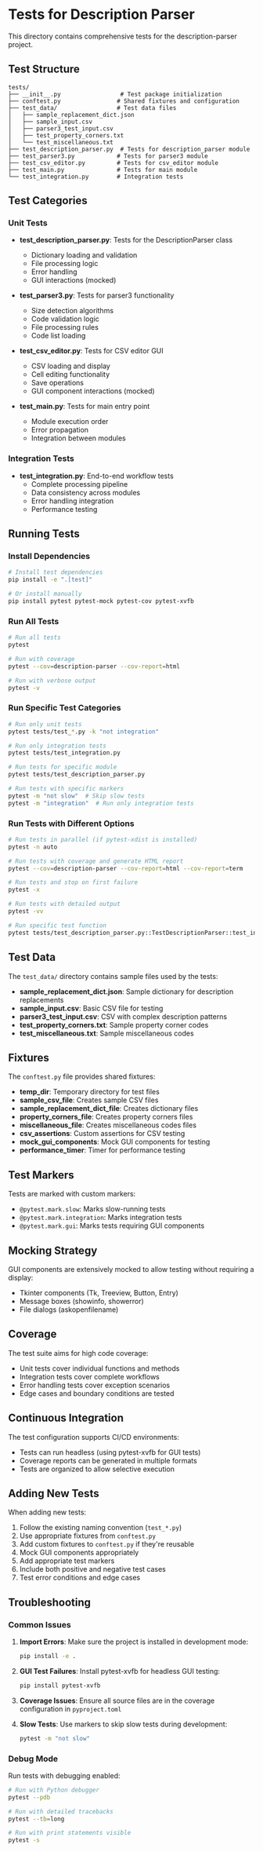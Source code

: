 # Tests for Description Parser

This directory contains comprehensive tests for the description-parser project.

## Test Structure

```
tests/
├── __init__.py                 # Test package initialization
├── conftest.py                # Shared fixtures and configuration
├── test_data/                 # Test data files
│   ├── sample_replacement_dict.json
│   ├── sample_input.csv
│   ├── parser3_test_input.csv
│   ├── test_property_corners.txt
│   └── test_miscellaneous.txt
├── test_description_parser.py  # Tests for description_parser module
├── test_parser3.py            # Tests for parser3 module
├── test_csv_editor.py         # Tests for csv_editor module
├── test_main.py               # Tests for main module
└── test_integration.py        # Integration tests
```

## Test Categories

### Unit Tests
- **test_description_parser.py**: Tests for the DescriptionParser class
  - Dictionary loading and validation
  - File processing logic
  - Error handling
  - GUI interactions (mocked)

- **test_parser3.py**: Tests for parser3 functionality
  - Size detection algorithms
  - Code validation logic
  - File processing rules
  - Code list loading

- **test_csv_editor.py**: Tests for CSV editor GUI
  - CSV loading and display
  - Cell editing functionality
  - Save operations
  - GUI component interactions (mocked)

- **test_main.py**: Tests for main entry point
  - Module execution order
  - Error propagation
  - Integration between modules

### Integration Tests
- **test_integration.py**: End-to-end workflow tests
  - Complete processing pipeline
  - Data consistency across modules
  - Error handling integration
  - Performance testing

## Running Tests

### Install Dependencies
```bash
# Install test dependencies
pip install -e ".[test]"

# Or install manually
pip install pytest pytest-mock pytest-cov pytest-xvfb
```

### Run All Tests
```bash
# Run all tests
pytest

# Run with coverage
pytest --cov=description-parser --cov-report=html

# Run with verbose output
pytest -v
```

### Run Specific Test Categories
```bash
# Run only unit tests
pytest tests/test_*.py -k "not integration"

# Run only integration tests
pytest tests/test_integration.py

# Run tests for specific module
pytest tests/test_description_parser.py

# Run tests with specific markers
pytest -m "not slow"  # Skip slow tests
pytest -m "integration"  # Run only integration tests
```

### Run Tests with Different Options
```bash
# Run tests in parallel (if pytest-xdist is installed)
pytest -n auto

# Run tests with coverage and generate HTML report
pytest --cov=description-parser --cov-report=html --cov-report=term

# Run tests and stop on first failure
pytest -x

# Run tests with detailed output
pytest -vv

# Run specific test function
pytest tests/test_description_parser.py::TestDescriptionParser::test_init_with_valid_dict
```

## Test Data

The `test_data/` directory contains sample files used by the tests:

- **sample_replacement_dict.json**: Sample dictionary for description replacements
- **sample_input.csv**: Basic CSV file for testing
- **parser3_test_input.csv**: CSV with complex description patterns
- **test_property_corners.txt**: Sample property corner codes
- **test_miscellaneous.txt**: Sample miscellaneous codes

## Fixtures

The `conftest.py` file provides shared fixtures:

- **temp_dir**: Temporary directory for test files
- **sample_csv_file**: Creates sample CSV files
- **sample_replacement_dict_file**: Creates dictionary files
- **property_corners_file**: Creates property corners files
- **miscellaneous_file**: Creates miscellaneous codes files
- **csv_assertions**: Custom assertions for CSV testing
- **mock_gui_components**: Mock GUI components for testing
- **performance_timer**: Timer for performance testing

## Test Markers

Tests are marked with custom markers:

- `@pytest.mark.slow`: Marks slow-running tests
- `@pytest.mark.integration`: Marks integration tests
- `@pytest.mark.gui`: Marks tests requiring GUI components

## Mocking Strategy

GUI components are extensively mocked to allow testing without requiring a display:

- Tkinter components (Tk, Treeview, Button, Entry)
- Message boxes (showinfo, showerror)
- File dialogs (askopenfilename)

## Coverage

The test suite aims for high code coverage:

- Unit tests cover individual functions and methods
- Integration tests cover complete workflows
- Error handling tests cover exception scenarios
- Edge cases and boundary conditions are tested

## Continuous Integration

The test configuration supports CI/CD environments:

- Tests can run headless (using pytest-xvfb for GUI tests)
- Coverage reports can be generated in multiple formats
- Tests are organized to allow selective execution

## Adding New Tests

When adding new tests:

1. Follow the existing naming convention (`test_*.py`)
2. Use appropriate fixtures from `conftest.py`
3. Add custom fixtures to `conftest.py` if they're reusable
4. Mock GUI components appropriately
5. Add appropriate test markers
6. Include both positive and negative test cases
7. Test error conditions and edge cases

## Troubleshooting

### Common Issues

1. **Import Errors**: Make sure the project is installed in development mode:
   ```bash
   pip install -e .
   ```

2. **GUI Test Failures**: Install pytest-xvfb for headless GUI testing:
   ```bash
   pip install pytest-xvfb
   ```

3. **Coverage Issues**: Ensure all source files are in the coverage configuration in `pyproject.toml`

4. **Slow Tests**: Use markers to skip slow tests during development:
   ```bash
   pytest -m "not slow"
   ```

### Debug Mode

Run tests with debugging enabled:
```bash
# Run with Python debugger
pytest --pdb

# Run with detailed tracebacks
pytest --tb=long

# Run with print statements visible
pytest -s

